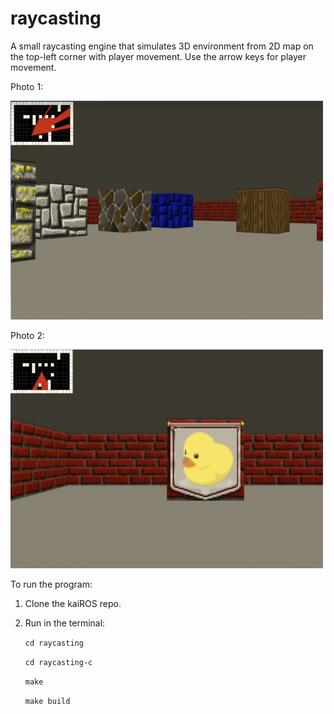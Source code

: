 # raycasting

A small raycasting engine that simulates 3D environment from 2D map on the top-left corner with player movement. Use the arrow keys for player movement.

Photo 1: 

<img src="https://github.com/zhishan03/raycasting/blob/main/pic1.png" alt="alt text" width="500" height="350">

Photo 2:

<img src="https://github.com/zhishan03/raycasting/blob/main/pic2.png" alt="alt text" width="500" height="350">

To run the program:
1. Clone the kaiROS repo.
2. Run in the terminal:

    `cd raycasting`
    
    `cd raycasting-c`

   `make`
   
   `make build`
